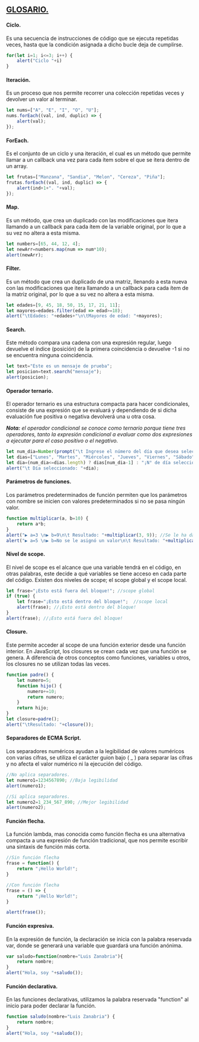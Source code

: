 ## **<u>GLOSARIO.</u>**

#### **Ciclo.**

Es una secuencia de instrucciones de código que se ejecuta repetidas veces, hasta que la condición asignada a dicho bucle deja de cumplirse.

```js
for(let i=1; i<=3; i++) {
    alert("Ciclo "+i)
}
```

#### **Iteración.**

Es un proceso que nos permite recorrer una colección repetidas veces y devolver un valor al terminar.

```js
let nums=["A", "E", "I", "O", "U"];
nums.forEach((val, ind, duplic) => {
    alert(val);
});
```

#### **ForEach.**

Es el conjunto de un ciclo y una iteración, el cual es un método que permite llamar a un callback una vez para cada ítem sobre el que se itera dentro de un array.

```js
let frutas=["Manzana", "Sandia", "Melon", "Cereza", "Piña"];
frutas.forEach((val, ind, duplic) => {
    alert(ind+1+". "+val);
});
```

#### **Map.**

Es un método, que crea un duplicado con las modificaciones que itera llamando a un callback para cada ítem de la variable original, por lo que a su vez no altera a esta misma.

```js
let numbers=[65, 44, 12, 4];
let newArr=numbers.map(num => num*10);
alert(newArr);
```

#### **Filter.**

Es un método que crea un duplicado de una matriz, llenando a esta nueva con las modificaciones que itera llamando a un callback para cada ítem de la matriz original, por lo que a su vez no altera a esta misma.

```js
let edades=[9, 45, 18, 50, 15, 17, 21, 11];
let mayores=edades.filter(edad => edad>=18);
alert("\tEdades: "+edades+"\n\tMayores de edad: "+mayores);
```

#### **Search.**

Este método compara una cadena con una expresión regular, luego devuelve el índice (posición) de la primera coincidencia o devuelve -1 si no se encuentra ninguna coincidencia.

```js
let text="Este es un mensaje de prueba";
let posicion=text.search("mensaje");
alert(posicion);
```

#### **Operador ternario.**

El operador ternario es una estructura compacta para hacer condicionales, consiste de una expresión que se evaluará y dependiendo de si dicha evaluación fue positiva o negativa devolverá una u otra cosa.

***Nota:** el operador condicional se conoce como ternario porque tiene tres operadores, tanto la expresión condicional a evaluar como dos expresiones a ejecutar para el caso positivo o el negativo.*

```js
let num_dia=Number(prompt("\t Ingrese el número del día que desea seleccionar: ", 5));
let dias=["Lunes", "Martes", "Miércoles", "Jueves", "Viernes", "Sábado", "Domingo"];
let dia=(num_dia<=dias.length) ? dias[num_dia-1] : "¡N° de día seleccionado no existe!";
alert("\t Día seleccionado: "+dia);
```

#### **Parámetros de funciones.**

Los parámetros predeterminados de función permiten que los parámetros con nombre se inicien con valores predeterminados si no se pasa ningún valor.

```js
function multiplicar(a, b=10) {
    return a*b;
}
alert("▶ a=3 \n▶ b=9\n\t Resultado: "+multiplicar(3, 9)); //Se le ha dado un valor a=2 y b=9
alert("▶ a=5 \n▶ b=No se le asignó un valor\n\t Resultado: "+multiplicar(5)); //Sólo se le dió valor a=5 y a la b no se le dió ningún valor, de manera que toma su valor predeterminado que es b=10
```

#### **Nivel de scope.**

El nivel de scope es el alcance que una variable tendrá en el código, en otras palabras, este decide a qué variables se tiene acceso en cada parte del código. Existen dos niveles de scope; el scope global y el scope local.

```js
let frase="¡Esto está fuera del bloque!"; //scope global
if (true) {
    let frase="¡Esto está dentro del bloque!";  //scope local
    alert(frase); //¡Esto está dentro del bloque!
}
alert(frase); //¡Esto está fuera del bloque!
```

#### **Closure.**

Este permite acceder al scope de una función exterior desde una función interior. En JavaScript, los closures se crean cada vez que una función se genera. A diferencia de otros conceptos como funciones, variables u otros, los closures no se utilizan todas las veces.

```js
function padre() {
    let numero=5;
    function hijo() {
        numero+=10;
        return numero;
    }
    return hijo;
}
let closure=padre();
alert("\tResultado: "+closure());
```

#### **Separadores de ECMA Script.**

Los separadores numéricos ayudan a la legibilidad de valores numéricos con varias cifras, se utiliza el carácter guion bajo ( _ ) para separar las cifras y no afecta el valor numérico ni la ejecución del código.

```js
//No aplica separadores.
let numero1=1234567890; //Baja legibilidad
alert(numero1);

//Si aplica separadores.
let numero2=1_234_567_890; //Mejor legibilidad
alert(numero2);
```

#### **Función flecha.**

La función lambda, mas conocida como función flecha es una alternativa compacta a una expresión de función tradicional, que nos permite escribir una sintaxis de función más corta.

```js
//Sin función flecha
frase = function() {
    return "¡Hello World!";
}

//Con función flecha
frase = () => {
    return "¡Hello World!";
}

alert(frase());
```

#### **Función expresiva.**

En la expresión de función, la declaración se inicia con la palabra reservada var, donde se generará una variable que guardará una función anónima.

```js
var saludo=function(nombre="Luis Zanabria"){
    return nombre;
}
alert("Hola, soy "+saludo());
```

#### **Función declarativa.**

En las funciones declarativas, utilizamos la palabra reservada "function" al inicio para poder declarar la función.

```js
function saludo(nombre="Luis Zanabria") {
    return nombre;
}
alert("Hola, soy "+saludo());
```

